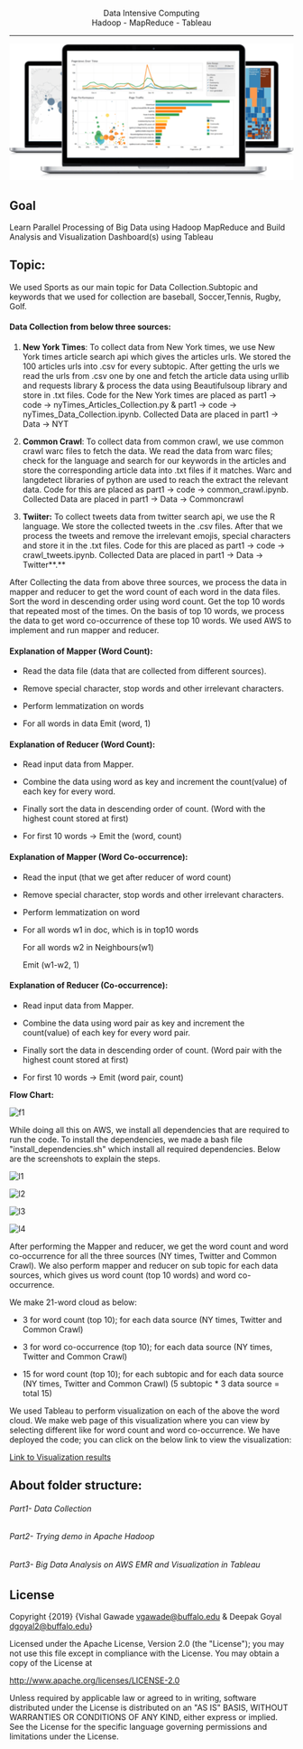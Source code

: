 <p align="center">Data Intensive Computing</br>Hadoop - MapReduce - Tableau </p>

------

![show](https://github.com/vishalgawade/Data-Aggregation-Big-Data-Analysis-and-Visualization-of-Twitter-New-York-Times-Common-Crawl/blob/master/images/show.png)

Goal
---
Learn Parallel Processing of Big Data using Hadoop MapReduce and Build Analysis and Visualization Dashboard(s) using Tableau</br>


Topic:
---
We used Sports as our main topic for Data Collection.Subtopic and keywords that we used for collection are baseball, Soccer,Tennis, Rugby, Golf.

#### Data Collection from below three sources:

1.  **New York Times**: To collect data from New York times, we use New
    York times article search api which gives the articles urls. We
    stored the 100 articles urls into .csv for every subtopic. After
    getting the urls we read the urls from .csv one by one and fetch the
    article data using urllib and requests library & process the data
    using Beautifulsoup library and store in .txt files. Code for the
    New York times are placed as part1 -\> code -\>
    nyTimes\_Articles\_Collection.py & part1 -\> code -\>
    nyTimes\_Data\_Collection.ipynb. Collected Data are placed in part1
    -\> Data -\> NYT

2.  **Common Crawl**: To collect data from common crawl, we use common
    crawl warc files to fetch the data. We read the data from warc
    files; check for the language and search for our keywords in the
    articles and store the corresponding article data into .txt files if
    it matches. Warc and langdetect libraries of python are used to
    reach the extract the relevant data. Code for this are placed as
    part1 -\> code -\> common\_crawl.ipynb. Collected Data are placed in
    part1 -\> Data -\> Commoncrawl

3.  **Twiiter:** To collect tweets data from twitter search api, we use
    the R language. We store the collected tweets in the .csv files.
    After that we process the tweets and remove the irrelevant emojis,
    special characters and store it in the .txt files. Code for this are
    placed as part1 -\> code -\> crawl\_tweets.ipynb. Collected Data are
    placed in part1 -\> Data -\> Twitter**.**

After Collecting the data from above three sources, we process the data
in mapper and reducer to get the word count of each word in the data
files. Sort the word in descending order using word count. Get the top
10 words that repeated most of the times. On the basis of top 10 words,
we process the data to get word co-occurrence of these top 10 words. We
used AWS to implement and run mapper and reducer.

#### Explanation of Mapper (Word Count):

-   Read the data file (data that are collected from different sources).

-   Remove special character, stop words and other irrelevant
    characters.

-   Perform lemmatization on words

-   For all words in data Emit (word, 1)

#### Explanation of Reducer (Word Count):

-   Read input data from Mapper.

-   Combine the data using word as key and increment the count(value) of
    each key for every word.

-   Finally sort the data in descending order of count. (Word with the
    highest count stored at first)

-   For first 10 words -\> Emit the (word, count)

#### Explanation of Mapper (Word Co-occurrence):

-   Read the input (that we get after reducer of word count)

-   Remove special character, stop words and other irrelevant
    characters.

-   Perform lemmatization on word

-   For all words w1 in doc, which is in top10 words

    For all words w2 in Neighbours(w1)

    Emit (w1-w2, 1)

#### Explanation of Reducer (Co-occurrence):

-   Read input data from Mapper.

-   Combine the data using word pair as key and increment the
    count(value) of each key for every word pair.

-   Finally sort the data in descending order of count. (Word pair with
    the highest count stored at first)

-   For first 10 words -\> Emit (word pair, count)

**Flow Chart:**

![f1](https://github.com/vishalgawade/Data-Aggregation-Big-Data-Analysis-and-Visualization-of-Twitter-New-York-Times-Common-Crawll/blob/master/images/flowchart.jpeg)

While doing all this on AWS, we install all dependencies that are
required to run the code. To install the dependencies, we made a bash
file "install\_dependencies.sh" which install all required dependencies.
Below are the screenshots to explain the steps.

![l1](https://github.com/vishalgawade/Data-Aggregation-Big-Data-Analysis-and-Visualization-of-Twitter-New-York-Times-Common-Crawll/blob/master/images/Picture_1.png)

![l2](https://github.com/vishalgawade/Data-Aggregation-Big-Data-Analysis-and-Visualization-of-Twitter-New-York-Times-Common-Crawll/blob/master/images/Picture_2.png)

![l3](https://github.com/vishalgawade/Data-Aggregation-Big-Data-Analysis-and-Visualization-of-Twitter-New-York-Times-Common-Crawll/blob/master/images/Picture_3.png)

![l4](https://github.com/vishalgawade/Data-Aggregation-Big-Data-Analysis-and-Visualization-of-Twitter-New-York-Times-Common-Crawll/blob/master/images/Picture_4.png)

After performing the Mapper and reducer, we get the word count and word
co-occurrence for all the three sources (NY times, Twitter and Common
Crawl). We also perform mapper and reducer on sub topic for each data
sources, which gives us word count (top 10 words) and word
co-occurrence.

We make 21-word cloud as below:

-   3 for word count (top 10); for each data source (NY times, Twitter
    and Common Crawl)

-   3 for word co-occurrence (top 10); for each data source (NY times,
    Twitter and Common Crawl)

-   15 for word count (top 10); for each subtopic and for each data
    source (NY times, Twitter and Common Crawl) (5 subtopic \* 3 data
    source = total 15)

We used Tableau to perform visualization on each of the above the word
cloud. We make web page of this visualization where you can view by
selecting different like for word count and word co-occurrence. We have
deployed the code; you can click on the below link to view the
visualization:

[Link to Visualization results](https://vishalgawade.github.io/wordcloud_hadoop/visualization.html)

About folder structure:
---
###### Part1- Data Collection
###### Part2- Trying demo in Apache Hadoop
###### Part3- Big Data Analysis on AWS EMR and Visualization in Tableau 

License
---
Copyright {2019} 
{Vishal Gawade vgawade@buffalo.edu & Deepak Goyal dgoyal2@buffalo.edu} 

Licensed under the Apache License, Version 2.0 (the "License"); you may not use this file except in compliance with the License. You may obtain a copy of the License at

http://www.apache.org/licenses/LICENSE-2.0

Unless required by applicable law or agreed to in writing, software distributed under the License is distributed on an "AS IS" BASIS, WITHOUT WARRANTIES OR CONDITIONS OF ANY KIND, either express or implied. See the License for the specific language governing permissions and limitations under the License.
